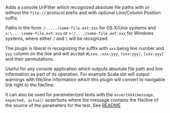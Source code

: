 Adds a console UrlFilter which recognized absolute file paths with or without the `file://`
protocol prefix and with optional Line/Column Position suffix.

Paths in the form: `/...../some-file.ext:xxx` for OS X/Unix systems and
`x:\....\some-file.ext:xxx` or `x:/..../some-file.ext:xxx` for Windows systems, where either `/`
and `\` will be recognized.

The plugin is liberal in recognizing the suffix with `xxx` being line number and
`yyy` column on the line and will accept `#Lxxx`, `:xxx:yyy`, `(xxx:yyy)`, `[xxx-yyy]` and their
permutations.

Useful for any console application which outputs absolute file path and line information as part
of its operation. For example Scala sbt will output warnings with file/line information which
this plugin will convert to navigable link right to the file/line.

It can also be used for parameterized tests with the `assertXXX(message, expected, actual)`
assertions where the message contains the file/line of the source of the parameters for the
test. See [README](../../README.md) 

